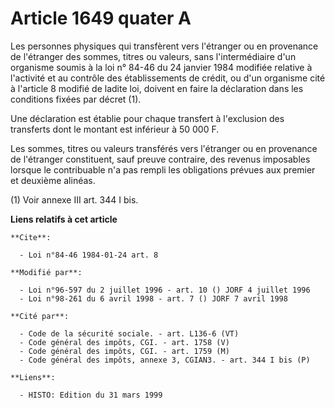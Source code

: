 # Article 1649 quater A

Les personnes physiques qui transfèrent vers l'étranger ou en provenance de l'étranger des sommes, titres ou valeurs, sans
l'intermédiaire d'un organisme soumis à la loi n° 84-46 du 24 janvier 1984 modifiée relative à l'activité et au contrôle des
établissements de crédit, ou d'un organisme cité à l'article 8 modifié de ladite loi, doivent en faire la déclaration dans
les conditions fixées par décret (1).

Une déclaration est établie pour chaque transfert à l'exclusion des transferts dont le montant est inférieur à 50 000 F.

Les sommes, titres ou valeurs transférés vers l'étranger ou en provenance de l'étranger constituent, sauf preuve contraire,
des revenus imposables lorsque le contribuable n'a pas rempli les obligations prévues aux premier et deuxième alinéas.

(1) Voir annexe III art. 344 I bis.

**Liens relatifs à cet article**

	**Cite**:

	  - Loi n°84-46 1984-01-24 art. 8

	**Modifié par**:

	  - Loi n°96-597 du 2 juillet 1996 - art. 10 () JORF 4 juillet 1996
	  - Loi n°98-261 du 6 avril 1998 - art. 7 () JORF 7 avril 1998

	**Cité par**:

	  - Code de la sécurité sociale. - art. L136-6 (VT)
	  - Code général des impôts, CGI. - art. 1758 (V)
	  - Code général des impôts, CGI. - art. 1759 (M)
	  - Code général des impôts, annexe 3, CGIAN3. - art. 344 I bis (P)

	**Liens**:

	  - HISTO: Edition du 31 mars 1999
